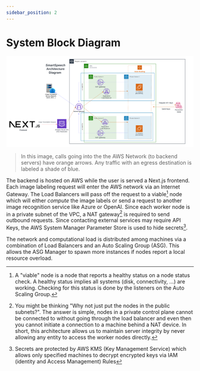 ```yaml
---
sidebar_position: 2
---
```


# System Block Diagram

![system_block_diagram](/img/AWS_SmartSpeech_Diagram.png)

> In this image, calls going into the the AWS Network (to backend servers) have orange arrows. Any traffic with an egress destination is labeled a shade of blue. 

The backend is hosted on AWS while the user is served a Next.js frontend. Each image labeling request will enter the AWS network via an Internet Gateway. The Load Balancers will pass off the request to a viable[^1] node which will either _compute_ the image labels or send a request to another image recognition service like Azure or OpenAI. Since each worker node is in a private subnet of the VPC, a NAT gateway[^2] is required to send outbound requests. Since contacting external services may require API Keys, the AWS System Manager Parameter Store is used to hide secrets[^3].

The network and computational load is distributed among machines via a combination of Load Balancers and an Auto Scaling Group (ASG). This allows the ASG Manager to spawn more instances if nodes report a local resource overload.

[^1]: A "viable" node is a node that reports a healthy status on a node status check. A healthy status implies all systems (disk, connectivity, ...) are working. Checking for this status is done by the listeners on the Auto Scaling Group.

[^2]: You might be thinking "Why not just put the nodes in the public subnets?". The answer is simple, nodes in a private control plane cannot be connected to without going through the load balancer and even then you cannot initiate a connection to a machine behind a NAT device. In short, this architecture allows us to maintain server integrity by never allowing any entity to access the worker nodes directly.

[^3]: Secrets are protected by AWS KMS (Key Management Service) which allows only specified machines to decrypt encrypted keys via IAM (identity and Access Management) Rules